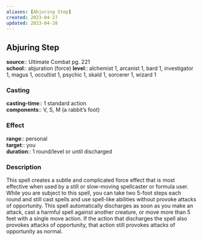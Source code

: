 ```yaml
---
aliases: [Abjuring Step]
created: 2023-04-27
updated: 2023-04-28
---
```


## Abjuring Step

**source**:: Ultimate Combat pg. 221  
**school**:: abjuration (force)
**level**:: alchemist 1, arcanist 1, bard 1, investigator 1, magus 1, occultist 1, psychic 1, skald 1, sorcerer 1, wizard 1

### Casting

**casting-time**:: 1 standard action  
**components**:: V, S, M (a rabbit’s foot)

### Effect

**range**:: personal  
**target**:: you  
**duration**:: 1 round/level or until discharged

### Description

This spell creates a subtle and complicated force effect that is most effective when used by a still or slow-moving spellcaster or formula user. While you are subject to this spell, you can take two 5-foot steps each round and still cast spells and use spell-like abilities without provoke attacks of opportunity. This spell automatically discharges as soon as you make an attack, cast a harmful spell against another creature, or move more than 5 feet with a single move action. If the action that discharges the spell also provokes attacks of opportunity, that action still provokes attacks of opportunity as normal.
